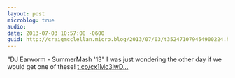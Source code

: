 ```yaml
---
layout: post
microblog: true
audio: 
date: 2013-07-03 10:57:08 -0600
guid: http://craigmcclellan.micro.blog/2013/07/03/t352471079454900224.html
---
```

"DJ Earworm - SummerMash '13" I was just wondering the other day if we would get one of these! [t.co/cx1Mc3iwD...](http://t.co/cx1Mc3iwD9)
